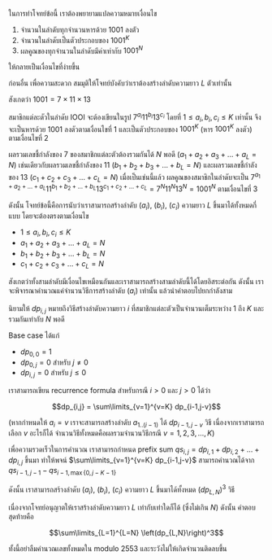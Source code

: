 ในการทำโจทย์ข้อนี้ เราต้องพยายามแปลความหมายเงื่อนไข
1. จำนวนในลำดับทุกจำนวนหารด้วย $1001$ ลงตัว
2. จำนวนในลำดับเป็นตัวประกอบของ $1001^K$
3. ผลคูณของทุกจำนวนในลำดับมีค่าเท่ากับ $1001^N$

ให้กลายเป็นเงื่อนไขที่ง่ายขึ้น

ก่อนอื่น เพื่อความสะดวก สมมุติให้โจทย์บังคับว่าเราต้องสร้างลำดับความยาว $L$ ตัวเท่านั้น

สังเกตว่า $1001 = 7 \times 11 \times 13$

สมาชิกแต่ละตัวในลำดับ IOOI จะต้องเขียนในรูป $7^{a_i} 11^{b_i} 13^{c_i}$ โดยที่ $1 \leq a_i, b_i, c_i \leq K$ เท่านั้น จึงจะเป็นหารด้วย $1001$ ลงตัวตามเงื่อนไขที่ 1 และเป็นตัวประกอบของ $1001^K$ (หาร $1001^K$ ลงตัว) ตามเงื่อนไขที่ 2

ผลรวมเลขชี้กำลังของ $7$ ของสมาชิกแต่ละตัวต้องรวมกันได้ $N$ พอดี ($a_1+a_2+a_3+\dots+a_L = N$) เช่นเดียวกับผลรวมเลขชี้กำลังของ $11$ ($b_1+b_2+b_3+\dots+b_L = N$) และผลรวมเลขชี้กำลังของ $13$ ($c_1+c_2+c_3+\dots+c_L = N$) เมื่อเป็นเช่นนี้แล้ว ผลคูณของสมาชิกในลำดับจะเป็น $7^{a_1+a_2+\dots+a_L} 11^{b_1+b_2+\dots+b_L} 13^{c_1+c_2+\dots+c_L} = 7^N 11^N 13^N = 1001^N$ ตามเงื่อนไขที่ 3

ดังนั้น โจทย์ข้อนี้คือการนับว่าเราสามารถสร้างลำดับ $(a_i)$, $(b_i)$, $(c_i)$ ความยาว $L$ ขึ้นมาได้ทั้งหมดกี่แบบ โดยจะต้องตรงตามเงื่อนไข
- $1 \leq a_i, b_i, c_i \leq K$
- $a_1 + a_2 + a_3 + \dots + a_L = N$
- $b_1 + b_2 + b_3 + \dots + b_L = N$
- $c_1 + c_2 + c_3 + \dots + c_L = N$

สังเกตว่าทั้งสามลำดับมีเงื่อนไขเหมือนกันและเราสามารถสร้างสามลำดับนี้ได้โดยอิสระต่อกัน  ดังนั้น เราจะพิจารณาคำนวณแค่จำนวนวิธีการสร้างลำดับ $(a_i)$ เท่านั้น แล้วนำคำตอบไปยกกำลังสาม

นิยามให้ $dp_{i,j}$ หมายถึงวิธีสร้างลำดับความยาว $i$ ที่สมาชิกแต่ละตัวเป็นจำนวนเต็มระหว่าง $1$ ถึง $K$ และรวมกันเท่ากับ $N$ พอดี

Base case ได้แก่
- $dp_{0,0} = 1$
- $dp_{0,j} = 0$ สำหรับ $j \neq 0$
- $dp_{i,j} = 0$ สำหรับ $j \leq 0$

เราสามารถเขียน recurrence formula สำหรับกรณี $i > 0$ และ $j > 0$ ได้ว่า

$$dp_{i,j} = \sum\limits_{v=1}^{v=K} dp_{i-1,j-v}$$

(หากกำหนดให้ $a_i = v$ เราจะสามารถสร้างลำดับ $a_{1..(i-1)}$ ได้ $dp_{i-1,j-v}$ วิธี เนื่องจากเราสามารถเลือก $v$ อะไรก็ได้ จำนวนวิธีทั้งหมดคือผลรวมจำนวนวิธีกรณี $v=1,2,3,\dots,K$)

เพื่อความรวดเร็วในการคำนวณ เราสามารถกำหนด prefix sum $qs_{i,j} = dp_{i,1}+dp_{i,2}+\dots+dp_{i,j}$ ขึ้นมา ทำให้พจน์ $\sum\limits_{v=1}^{v=K} dp_{i-1,j-v}$ สามารถคำนวณได้จาก $qs_{i-1,j-1} - qs_{i-1,\max\{0,j-K-1\}}$

ดังนั้น เราสามารถสร้างลำดับ $(a_i)$, $(b_i)$, $(c_i)$ ความยาว $L$ ขึ้นมาได้ทั้งหมด $\left(dp_{L,N}\right)^3$ วิธี

เนื่องจากโจทย์อนุญาตให้เราสร้างลำดับความยาว $L$ เท่ากับเท่าใดก็ได้ (ซึ่งไม่เกิน $N$) ดังนั้น คำตอบสุดท้ายคือ

$$\sum\limits_{L=1}^{L=N} \left(dp_{L,N}\right)^3$$

ทั้งนี้อย่าลืมคำนวณเลขทั้งหมดใน modulo $2553$ และระวังไม่ให้เกิดจำนวนติดลบขึ้น
